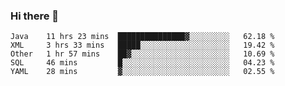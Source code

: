 ### Hi there 👋

<!--
**urzz/urzz** is a ✨ _special_ ✨ repository because its `README.md` (this file) appears on your GitHub profile.

Here are some ideas to get you started:

- 🔭 I’m currently working on ...
- 🌱 I’m currently learning ...
- 👯 I’m looking to collaborate on ...
- 🤔 I’m looking for help with ...
- 💬 Ask me about ...
- 📫 How to reach me: ...
- 😄 Pronouns: ...
- ⚡ Fun fact: ...
-->

<!--START_SECTION:waka-->
```text
Java    11 hrs 23 mins  ███████████████▓░░░░░░░░░   62.18 % 
XML     3 hrs 33 mins   █████░░░░░░░░░░░░░░░░░░░░   19.42 % 
Other   1 hr 57 mins    ██▓░░░░░░░░░░░░░░░░░░░░░░   10.69 % 
SQL     46 mins         █░░░░░░░░░░░░░░░░░░░░░░░░   04.23 % 
YAML    28 mins         ▓░░░░░░░░░░░░░░░░░░░░░░░░   02.55 % 
```
<!--END_SECTION:waka-->

